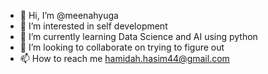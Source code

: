 - 👋 Hi, I’m @meenahyuga
- 👀 I’m interested in self development
- 🌱 I’m currently learning Data Science and AI using python
- 💞️ I’m looking to collaborate on trying to figure out
- 📫 How to reach me hamidah.hasim44@gmail.com

<!---
meenahyuga/meenahyuga is a ✨ special ✨ repository because its `README.md` (this file) appears on your GitHub profile.
You can click the Preview link to take a look at your changes.
--->
